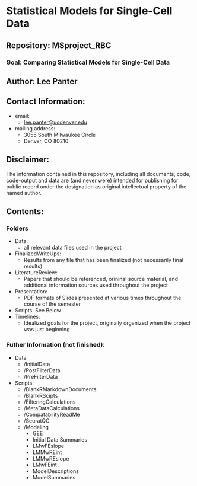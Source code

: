 # Statistical Models for Single-Cell Data
## Repository: MSproject_RBC
### Goal: Comparing Statistical Models for Single-Cell Data

## Author: Lee Panter
## Contact Information:
* email:
  * lee.panter@ucdenver.edu
* mailing address:
  * 3055 South Milwaukee Circle
  * Denver, CO 80210

## Disclaimer:
The information contained in this repository, including all documents, code, code-output and data are (and never were) intended for publishing for public record under the designation as original intellectual property of the named author.


## Contents:

### Folders

* Data:
  * all relevant data files used in the project
* FinalizedWriteUps:
  * Results from any file that has been finalized (not necessarily final results)
* LiteratureReview:
  * Papers that should be referenced, orininal source material, and additional information sources used throughout the project
* Presentation:
  * PDF formats of Slides presented at various times throughout the course of the semester
* Scripts: See Below
* Timelines:
  * Idealized goals for the project, originally organized when the project was just beginning

### Futher Information (not finished):
* Data
  * /InitialData
  * /PostFilterData
  * /PreFilterData
* Scripts:
  * /BlankRMarkdownDocuments
  * /BlankRScipts
  * /FilteringCalculations
  * /MetaDataCalculations
  * /CompatabilityReadMe
  * /SeuratQC
  * /Modeling
    * GEE
    * Initial Data Summaries
    * LMwFEslope
    * LMMwREint
    * LMMwREslope
    * LMwFEint
    * ModelDescriptions
    * ModelSummaries
